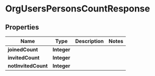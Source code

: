 

# OrgUsersPersonsCountResponse


## Properties

| Name | Type | Description | Notes |
|------------ | ------------- | ------------- | -------------|
|**joinedCount** | **Integer** |  |  |
|**invitedCount** | **Integer** |  |  |
|**notInvitedCount** | **Integer** |  |  |



